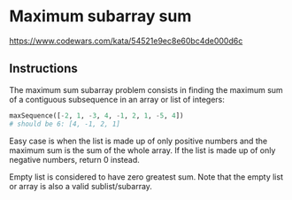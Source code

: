 # Maximum subarray sum

<https://www.codewars.com/kata/54521e9ec8e60bc4de000d6c>

## Instructions

The maximum sum subarray problem consists in finding the maximum sum of a contiguous subsequence in an array or list of integers:

```python
maxSequence([-2, 1, -3, 4, -1, 2, 1, -5, 4])
# should be 6: [4, -1, 2, 1]
```

Easy case is when the list is made up of only positive numbers and the maximum sum is the sum of the whole array. If the list is made up of only negative numbers, return 0 instead.

Empty list is considered to have zero greatest sum. Note that the empty list or array is also a valid sublist/subarray.
